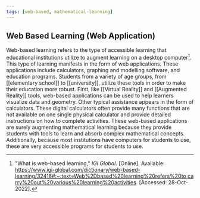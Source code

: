 ```yaml
---
tags: [web-based, mathematical-learning]
---
```


## Web Based Learning (Web Application)

Web-based learning refers to the type of accessible learning that educational institutions utilize to augment learning on a desktop computer[^1]. This type of learning manifests in the form of web applications. These applications include calculators, graphing and modelling software, and education programs. Students from a variety of age groups, from [[elementary school]] to [[university]], utilize these tools in order to make their education more robust. First, like [[Virtual Reality]] and [[Augmented Reality]] tools, web-based applications can be used to help learners visualize data and geometry. Other typical assistance appears in the form of calculators. These digital calculators often provide many functions that are not available on one single physical calculator and provide detailed instructions on how to complete activities. These web-based applications are surely augmenting mathematical learning because they provide students with tools to learn and absorb complex mathematical concepts. Additionally, because most institutions have computers for students to use, these are very accessible programs for students to use.

[^1]: "What is web-based learning," _IGI Global_. \[Online\]. Available: https://www.igi-global.com/dictionary/web-based-learning/32418#:~:text=Web%2Dbased%20learning%20refers%20to,carry%20out%20various%20learning%20activities. \[Accessed: 28-Oct-2022\].